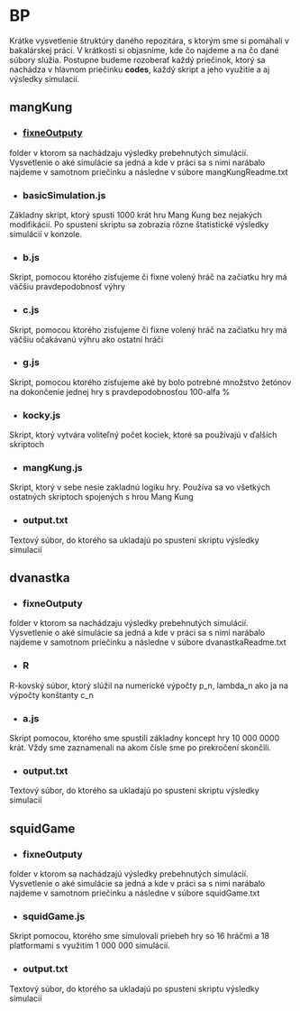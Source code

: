 # BP 
Krátke vysvetlenie štruktúry daného repozitára, s ktorým sme si pomáhali v bakalárskej práci. V krátkosti si objasníme, kde čo najdeme a na čo dané súbory slúžia. 
Postupne budeme rozoberať každý priečinok, ktorý sa nachádza v hlavnom priečinku **codes**, každý skript a jeho využitie a aj výsledky simulacií.

##  mangKung

 - ### [fixneOutputy](https://github.com/devAdam117/bp/tree/main/codes/mangKung/fixneOutputy)
folder v ktorom sa nachádzaju výsledky prebehnutých simulácií. Vysvetlenie o aké simulácie sa jedná a kde v práci sa s nimi narábalo najdeme v samotnom priečinku a následne v súbore mangKungReadme.txt
 - ### basicSimulation.js
Základny skript, ktorý spusti 1000 krát hru Mang Kung bez nejakých modifikácií. Po spustení skriptu sa zobrazia rôzne štatistické výsledky simulácií v konzole.
 - ### b.js
 Skript, pomocou ktorého zisťujeme či fixne volený hráč na začiatku hry má väčšiu pravdepodobnosť výhry
 - ### c.js 
 Skript, pomocou ktorého zisťujeme či fixne volený hráč na začiatku hry má väčšiu očakávanú výhru ako ostatní hráči
 
- ### g.js
 Skript, pomocou ktorého zisťujeme aké by bolo potrebné množstvo žetónov na dokončenie jednej hry s pravdepodobnosťou 100-alfa %
- ### kocky.js 
Skript, ktorý vytvára voliteľný počet kociek, ktoré sa používajú v ďalších skriptoch
- ### mangKung.js
 Skript, ktorý v sebe nesie zakladnú logiku hry. Používa sa vo všetkých ostatných skriptoch spojených s hrou Mang Kung
- ### output.txt
 Textový súbor, do ktorého sa ukladajú po spusteni skriptu výsledky simulacií

## dvanastka
- ### fixneOutputy
 folder v ktorom sa nachádzaju výsledky prebehnutých simulácií. Vysvetlenie o aké simulácie sa jedná a kde v práci sa s nimi narábalo najdeme v samotnom priečinku a následne v súbore dvanastkaReadme.txt
- ### R
R-kovský súbor, ktorý slúžil na numerické výpočty p_n, lambda_n ako ja na  výpočty konštanty c_n
- ### a.js
Skript pomocou, ktorého sme spustili základny koncept hry 10 000 0000 krát. Vždy sme zaznamenali na akom čísle sme po prekročení skončili.
- ### output.txt
 Textový súbor, do ktorého sa ukladajú po spusteni skriptu výsledky simulacií


## squidGame
- ### fixneOutputy
folder v ktorom sa nachádzajú výsledky prebehnutých simulácií. Vysvetlenie o aké simulácie sa jedná a kde v práci sa s nimi narábalo najdeme v samotnom priečinku a následne v súbore squidGame.txt
- ### squidGame.js
Skript pomocou, ktorého sme simulovali priebeh hry so 16 hráčmi a 18 platformami s využitím 1 000 000 simulácií.
- ### output.txt
 Textový súbor, do ktorého sa ukladajú po spusteni skriptu výsledky simulacií
